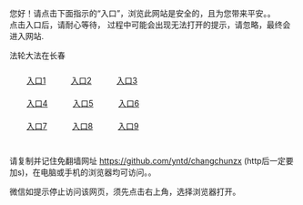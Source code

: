 您好！请点击下面指示的“入口”，浏览此网站是安全的，且为您带来平安。。 <br/>
点击入口后，请耐心等待， 过程中可能会出现无法打开的提示，请忽略，最终会进入网站. </br>

法轮大法在长春<br/>
<div style="padding:10px"><a style="margin:20px" target="_blank" href="https://d2ks7rp0otj7dn.cloudfront.net/2Qpsp?btpcg" id="ccLink1" rel="nofollow">入口1</a> <a target="_blank" style="margin:20px" href="https://dxu2qod0p3fwx.cloudfront.net/2Qpsp?gblhppfw" id="ccLink2" rel="nofollow">入口2</a> <a style="margin:20px" target="_blank" href="https://d1rzhqy2jjodbo.cloudfront.net/2Qpsp?bgzmintl" id="ccLink3" rel="nofollow">入口3</a></div>

<div style="padding:10px" ><a style="margin:20px" target="_blank" href="https://d2ks7rp0otj7dn.cloudfront.net/2Qpsp?btpcg" id="ccLink4" rel="nofollow">入口4</a> <a style="margin:20px" href="https://dxu2qod0p3fwx.cloudfront.net/2Qpsp?gblhppfw" target="_blank" id="ccLink5" rel="nofollow">入口5</a> <a style="margin:20px" href="https://d1rzhqy2jjodbo.cloudfront.net/2Qpsp?bgzmintl" target="_blank" id="ccLink6" rel="nofollow">入口6</a></div>

<div style="padding:10px"><a style="margin:20px" target="_blank" href="https://d2ks7rp0otj7dn.cloudfront.net/2Qpsp?btpcg" id="ccLink7" rel="nofollow">入口7</a> <a style="margin:20px" href="https://dxu2qod0p3fwx.cloudfront.net/2Qpsp?gblhppfw" target="_blank" id="ccLink8" rel="nofollow">入口8</a> <a style="margin:20px" target="_blank" href="https://d1rzhqy2jjodbo.cloudfront.net/2Qpsp?bgzmintl" id="ccLink9" rel="nofollow">入口9</a></div>

<br/>



请复制并记住免翻墙网址 https://github.com/yntd/changchunzx (http后一定要加s)，在电脑或手机的浏览器均可访问。。<br/>

微信如提示停止访问该网页，须先点击右上角，选择浏览器打开。
